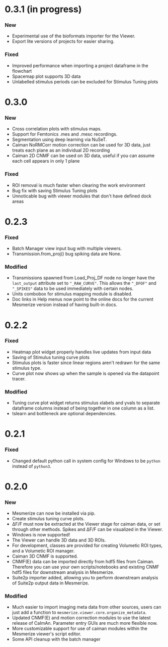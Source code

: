 # 0.3.1 (in progress)

### New
- Experimental use of the bioformats importer for the Viewer.
- Export lite versions of projects for easier sharing.

### Fixed

- Improved performance when importing a project dataframe in the flowchart
- Spacemap plot supports 3D data
- Unlabelled stimulus periods can be excluded for Stimulus Tuning plots

# 0.3.0

### New
- Cross correlation plots with stimulus maps.
- Support for Femtonics .mes and .mesc recordings.
- Segmentation using deep learning via NuSeT.
- Caiman NoRMCorr motion correction can be used for 3D data, just treats each plane as an individual 2D recording
- Caiman 2D CNMF can be used on 3D data, useful if you can assume each cell appears in only 1 plane

### Fixed
- ROI removal is much faster when clearing the work environment
- Bug fix with saving Stimulus Tuning plots
- Unnoticable bug with viewer modules that don't have defined dock areas

# 0.2.3

### Fixed
- Batch Manager view input bug with multiple viewers.
- Transmission.from_proj() bug spiking data are None.

### Modified
- Transmissions spawned from Load_Proj_DF node no longer have the ``last_output`` attribute set to ``"_RAW_CURVE"``. This allows the ``"_DFOF"`` and ``"_SPIKES"`` data to be used immediately with certain nodes.
- Units combobox for stimulus mapping module is disabled.
- Doc links in Help menus now point to the online docs for the current Mesmerize version instead of having built-in docs.

# 0.2.2

### Fixed
- Heatmap plot widget properly handles live updates from input data
- Saving of Stimulus tuning curve plots
- Stimulus plots is faster since linear regions aren't redrawn for the same stimulus type.
- Curve plot now shows up when the sample is opened via the datapoint tracer.

### Modified
- Tuning curve plot widget returns stimulus xlabels and yvals to separate dataframe columns instead of being together in one column as a list.
- tslearn and bottleneck are optional dependencies.

# 0.2.1

### Fixed
- Changed default python call in system config for Windows to be ``python`` instead of ``python3``.

# 0.2.0

### New
- Mesmerize can now be installed via pip.
- Create stimulus tuning curve plots.
- ΔF/F must now be extracted at the Viewer stage for caiman data, or set through other methods. Spikes and ΔF/F can be visualized in the Viewer.
- Windows is now supported!
- The Viewer can handle 3D data and 3D ROIs.
- For development, classes are provided for creating Volumetic ROI types, and a Volumetic ROI manager.
- Caiman 3D CNMF is supported.
- CNMF(E) data can be imported directly from hdf5 files from Caiman. Therefore you can use your own scripts/notebooks and existing CNMF hdf5 files for downstream analysis in Mesmerize.
- Suite2p importer added, allowing you to perform downstream analysis of Suite2p output data in Mesmerize.

### Modified
- Much easier to import imaging meta data from other sources, users can just add a function to ``mesmerize.viewer.core.organize_metadata``.
- Updated CNMF(E) and motion correction modules to use the latest release of CaImAn. Parameter entry GUIs are much more flexible now.
- More customizable support for use of caiman modules within the Mesmerize viewer's script editor.
- Some API cleanup with the batch manager
